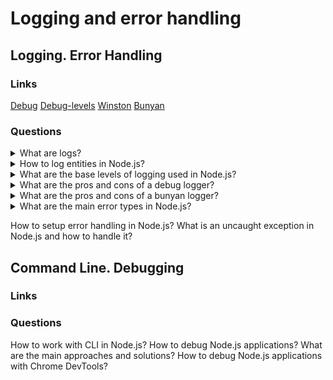 # Logging and error handling

## Logging. Error Handling

### Links
[Debug](https://www.npmjs.com/package/debug)
[Debug-levels](https://www.npmjs.com/package/debug-levels)
[Winston](https://www.npmjs.com/package/winston)
[Bunyan](https://www.npmjs.com/package/bunyan)

### Questions

<details>
  <summary>What are logs?</summary>
  
  Logs are the events that reflect the various aspect of an application. It is the mode of troubleshooting and diagnosing your application if written correctly by the team.

</details>

<details>
  <summary>How to log entities in Node.js?</summary>

  It is possible to use one of the most popular logging libraries as Winston or Debug. It is necessary to configure the logger and import function into the code and call function.

</details>

<details>
  <summary>What are the base levels of logging used in Node.js?</summary>

  In the usual situation, NodeJS application has the following levels:
  Debug - fine-grained informational events that are most useful to debug an application.
  Info - informational messages that highlight the progress of the application at a coarse-grained level.
  Warn - potentially harmful situations.
  Error - error events that might still allow the application to continue running.
  Fatal - very severe error events that will presumably lead the application to abort.

</details>

<details>
  <summary>What are the pros and cons of a debug logger?</summary>

  Debug is a tiny JavaScript debugging utility modelled after Node.js core's debugging technique. Works in Node.js and web browsers.
  Pros:
  + It is a simple solution.
  + A big community.
  + Common solution for NodeJS and browser.
  Cons:
  - This logger doesn't have levels but can be extended by a debug-levels package.
  - The output into an error stream.

</details>

<details>
  <summary>What are the pros and cons of a bunyan logger?</summary>

  Prons:
  + Use JSON format.
  + Has logger levels.
  + Configure output streams.
  + Has CLI.
  + Support runtime environments.

</details>

<details>
  <summary>What are the main error types in Node.js?</summary>

  Applications running in Node.js will generally experience four categories of errors:
  
  * Standard JavaScript errors such as ```<EvalError>```, ```<SyntaxError>```, ```<RangeError>```, ```<ReferenceError>```, ```<TypeError>```, and ```<URIError>```.
  * System errors.
  * Custom application errors.
  * AssertionErrors are a speciality class of errors that can be triggered when Node.js detects an exceptional logic violation that should never occur. These are raised typically by the assert module.
  
  All JavaScript and system errors raised by Node.js inherit from, or are instances of, the standard JavaScript <Error> class and are guaranteed to provide at least the properties available on that class.

</details>

How to setup error handling in Node.js?
What is an uncaught exception in Node.js and how to handle it?

## Command Line. Debugging

### Links

### Questions

How to work with CLI in Node.js?
How to debug Node.js applications?
What are the main approaches and solutions?
How to debug Node.js applications with Chrome DevTools?